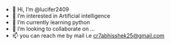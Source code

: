 - 👋 Hi, I’m @lucifer2409
- 👀 I’m interested in Artificial intelligence
- 🌱 I’m currently learning python 
- 💞️ I’m looking to collaborate on ...
- 📫 you can reach me by mail i.e cr7abhisshek25@gmail.com

<!---
lucifer2409/lucifer2409 is a ✨ special ✨ repository because its `README.md` (this file) appears on your GitHub profile.
You can click the Preview link to take a look at your changes.
--->
